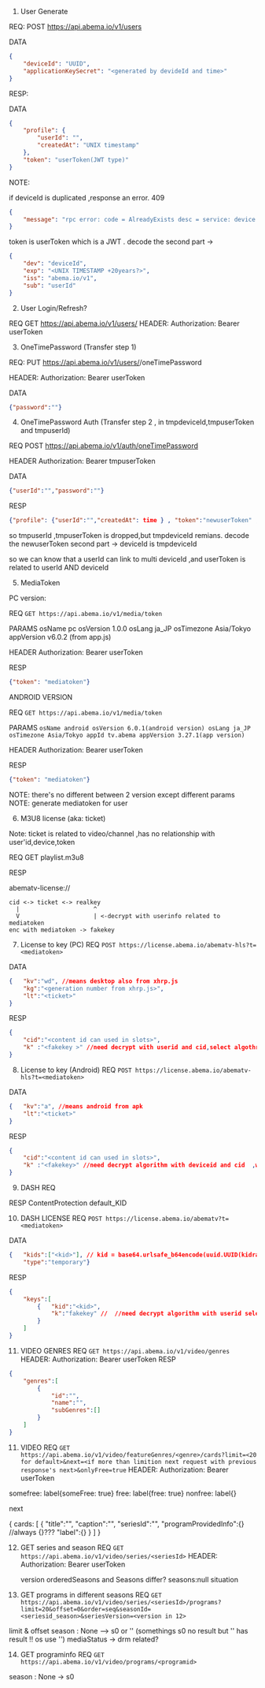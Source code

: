 1. User Generate

REQ: POST https://api.abema.io/v1/users

DATA 
```json
{
    "deviceId": "UUID",
    "applicationKeySecret": "<generated by devideId and time>"
}
```
RESP:

DATA
```json
{
    "profile": {
        "userId": "",
        "createdAt": "UNIX timestamp"
    },
    "token": "userToken(JWT type)"
}
```

NOTE:

if deviceId is duplicated ,response an error. 409 
```json
{
    "message": "rpc error: code = AlreadyExists desc = service: device already registered = deviceId"
}
```

token is userToken which is a JWT . decode the second part -> 
```json
{
    "dev": "deviceId",
    "exp": "<UNIX TIMESTAMP +20years?>",
    "iss": "abema.io/v1",
    "sub": "userId"
}
```

2. User Login/Refresh?

REQ GET https://api.abema.io/v1/users/<userid>
HEADER: Authorization: Bearer userToken

3. OneTimePassword (Transfer step 1)

REQ: PUT https://api.abema.io/v1/users/<userid>/oneTimePassword

HEADER: Authorization: Bearer userToken

DATA 
```json
{"password":""}
```

4. OneTimePassword Auth (Transfer step 2 , in tmpdeviceId,tmpuserToken and tmpuserId)

REQ POST https://api.abema.io/v1/auth/oneTimePassword

HEADER Authorization: Bearer tmpuserToken

DATA
```json
{"userId":"","password":""}
```
RESP
```json
{"profile": {"userId":"","createdAt": time } , "token":"newuserToken" ,"subscriptions":[]}
```

so tmpuserId ,tmpuserToken is dropped,but  tmpdeviceId remians.
decode the newuserToken second part  -> deviceId is tmpdeviceId

so we can  know that a userId can link to multi deviceId ,and userToken is related to userId AND deviceId

5. MediaToken

PC version:

REQ `GET https://api.abema.io/v1/media/token`

PARAMS osName pc osVersion 1.0.0 osLang ja_JP osTimezone Asia/Tokyo appVersion v6.0.2 (from app.js)

HEADER Authorization: Bearer userToken

RESP
```json
{"token": "mediatoken"}
```

ANDROID VERSION

REQ `GET https://api.abema.io/v1/media/token`

PARAMS `osName android osVersion 6.0.1(android version) osLang ja_JP osTimezone Asia/Tokyo appId tv.abema appVersion 3.27.1(app version)`

HEADER Authorization: Bearer userToken

RESP
```json
{"token": "mediatoken"}
```
NOTE: there's no different  between 2 version except different params
NOTE: generate mediatoken for user

6. M3U8 license (aka: ticket)

Note: ticket is related to video/channel ,has no relationship with user'id,device,token

REQ GET playlist.m3u8

RESP

abematv-license://<ticket>

```
cid <-> ticket <-> realkey
  |                     ^ 
  V                     | <-decrypt with userinfo related to mediatoken
enc with mediatoken -> fakekey
```



7. License to key (PC) 
REQ `POST https://license.abema.io/abematv-hls?t=<mediatoken>`

DATA
```json
{   "kv":"wd", //means desktop also from xhrp.js
    "kg":"<generation number from xhrp.js>",
    "lt":"<ticket>"
}
```

RESP
```json
{
    "cid":"<content id can used in slots>",
    "k" :"<fakekey >" //need decrypt with userid and cid,select algothrim via last char 
}
```

8. License to key (Android) 
REQ `POST https://license.abema.io/abematv-hls?t=<mediatoken>`

DATA
```json
{   "kv":"a", //means android from apk
    "lt":"<ticket>"
}
```

RESP
```json
{
    "cid":"<content id can used in slots>",
    "k" :"<fakekey>" //need decrypt algorithm with deviceid and cid  ,which differs from pc version
}
```

9. DASH 
REQ

RESP
ContentProtection default_KID

10. DASH LICENSE
REQ `POST https://license.abema.io/abematv?t=<mediatoken>`

DATA
```json
{   "kids":["<kid>"], // kid = base64.urlsafe_b64encode(uuid.UUID(kidraw).bytes).rstrip('=')
    "type":"temporary"}
```

RESP
```json
{
    "keys":[
        {   "kid":"<kid>",
            "k":"fakekey" //  //need decrypt algorithm with userid select algothrim via last char  ,which differs with m3u8's algo.
        }
    ]
}
```

11. VIDEO GENRES
REQ `GET https://api.abema.io/v1/video/genres`
HEADER: Authorization: Bearer userToken
RESP
```json
{
    "genres":[
        {
            "id":"",
            "name":"",
            "subGenres":[]
        }
    ]
}
```
11. VIDEO 
REQ `GET https://api.abema.io/v1/video/featureGenres/<genre>/cards?limit=<20 for default>&next=<if more than limition next request with previous response's next>&onlyFree=true`
HEADER: Authorization: Bearer userToken

somefree: label{someFree: true}
free: label{free: true}
nonfree: label{}


next 

{
    cards:
    [
     {
        "title":"",
        "caption":"",
        "seriesId":"",
        "programProvidedInfo":{} //always {}???
        "label":{}
     }
    ]
}

12. GET series and season
REQ `GET https://api.abema.io/v1/video/series/<seriesId>`
HEADER: Authorization: Bearer userToken

    version 
    orderedSeasons and Seasons differ?
    seasons:null situation

13.  GET programs in different seasons
REQ `GET https://api.abema.io/v1/video/series/<seriesId>/programs?limit=20&offset=0&order=seq&seasonId=<seriesid_season>&seriesVersion=<version in 12>`

limit & offset
season : None --> s0 or '' (somethings s0 no result but '' has result !! os use '')
mediaStatus -> drm related?

14. GET programinfo
REQ `GET https://api.abema.io/v1/video/programs/<programid>`

season : None -> s0